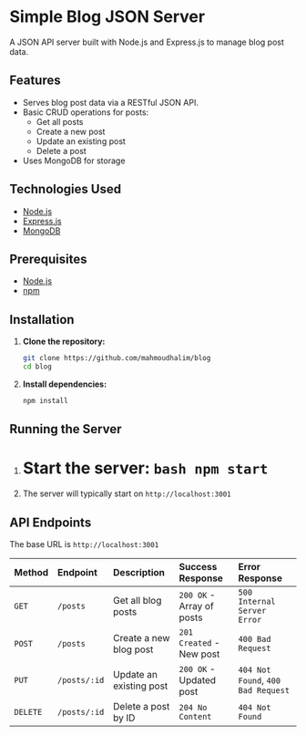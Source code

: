 # Simple Blog JSON Server

A JSON API server built with Node.js and Express.js to manage blog post data.

## Features

- Serves blog post data via a RESTful JSON API.
- Basic CRUD operations for posts:
  - Get all posts
  <!-- * Get a single post by ID -->
  - Create a new post
  - Update an existing post
  - Delete a post
- Uses MongoDB for storage

## Technologies Used

- [Node.js](https://nodejs.org/)
- [Express.js](https://expressjs.com/)
- [MongoDB](https://www.mongodb.com/)

## Prerequisites

- [Node.js](https://nodejs.org/)
- [npm](https://www.npmjs.com/)

## Installation

1.  **Clone the repository:**

    ```bash
    git clone https://github.com/mahmoudhalim/blog
    cd blog
    ```

2.  **Install dependencies:**
    ```bash
    npm install
    ```

## Running the Server

1.  **Start the server:**
    `bash
    npm start
    `
    =

2.  The server will typically start on `http://localhost:3001`

## API Endpoints

The base URL is `http://localhost:3001`

| Method   | Endpoint     | Description             | Success Response          | Error Response                     |
| :------- | :----------- | :---------------------- | :------------------------ | :--------------------------------- |
| `GET`    | `/posts`     | Get all blog posts      | `200 OK` - Array of posts | `500 Internal Server Error`        |
| `POST`   | `/posts`     | Create a new blog post  | `201 Created` - New post  | `400 Bad Request`                  |
| `PUT`    | `/posts/:id` | Update an existing post | `200 OK` - Updated post   | `404 Not Found`, `400 Bad Request` |
| `DELETE` | `/posts/:id` | Delete a post by ID     | `204 No Content`          | `404 Not Found`                    |

